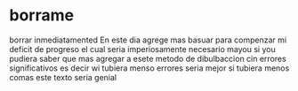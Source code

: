# borrame
borrar inmediatamented
En este dia agrege mas basuar para compenzar mi deficit de progreso el cual seria imperiosamente necesario mayou si you pudiera saber que mas agregar a esete metodo de dibulbaccion cin errores significativos es decir wi tubiera menso errores seria mejor si tubiera menos comas este texto seria genial
